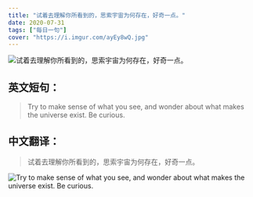 ```yaml
---
title: "试着去理解你所看到的，思索宇宙为何存在，好奇一点。"
date: 2020-07-31
tags: ["每日一句"]
cover: "https://i.imgur.com/ayEy8wQ.jpg"
---
```


![试着去理解你所看到的，思索宇宙为何存在，好奇一点。](https://i.imgur.com/0nCod4c.jpg)

## 英文短句：
> Try to make sense of what you see, and wonder about what makes the universe exist. Be curious.

<!--more-->

## 中文翻译：
> 试着去理解你所看到的，思索宇宙为何存在，好奇一点。

![Try to make sense of what you see, and wonder about what makes the universe exist. Be curious.](https://i.imgur.com/beclViN.jpg)

